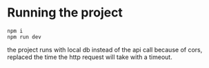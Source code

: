 # Running the project

```
npm i
npm run dev
```
the project runs with local db instead of the api call because of cors, replaced the time the http request will take with a timeout.
